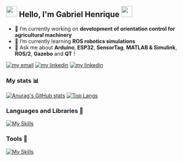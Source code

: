 ## <img src=https://github.com/TheDudeThatCode/TheDudeThatCode/blob/master/Assets/Hi.gif width="30"> Hello, I'm Gabriel Henrique <img src=https://github.com/TheDudeThatCode/TheDudeThatCode/blob/master/Assets/Earth.gif width="30">
- 🔭 I’m currently working on **development of orientation control for agricultural machinery**
- 🌱 I’m currently learning **ROS robotics simulations** 
- 💬 Ask me about **Arduino**, **ESP32**, **SensorTag**, **MATLAB & Simulink**, **ROS/2**, **Gazebo** and **QT** ! 

[![my email](https://img.shields.io/static/v1?style=flat&logo=gmail&labelColor=fafafa&label=Email&message=gabbrielvasc@gmail.com&color=red)](mailto:gabriel.vasconcelos@ee.ufcg.edu.br)
[![my linkedin](https://img.shields.io/static/v1?style=flat&logo=linkedin&logoColor=0072b1&labelColor=fafafa&label=LinkedIn&message=Gabriel%20Henrique&color=0072b1)](https://www.linkedin.com/in/gabriel-henrique-vasconcelos-silva-021716148/) 
[![my linkedin](https://img.shields.io/static/v1?style=flat&logo=data%3Aimage%2Fpng%3Bbase64%2CiVBORw0KGgoAAAANSUhEUgAAAA4AAAAOCAQAAAC1QeVaAAAABGdBTUEAALGPC%2FxhBQAAACBjSFJNAAB6JQAAgIMAAPn%2FAACA6QAAdTAAAOpgAAA6mAAAF2%2BSX8VGAAAAB3RJTUUH5QgVDgAvfKXcrgAAAAJiS0dEAP%2BHj8y%2FAAAAzklEQVQYGQXBPysEAAAH0JfulJgUShIpg6Kw%2BDPJqBiEjyGLsimnbNSV5ZYrm4xWpSwWyqB0kVgud5kUOXU%2F7wF0mbdlzaRuAIBBVQ2%2F3lw6NKcDgIITETeWzBo1AABDnkXbnooXZyYs6gSY8inaSmoiKg5sAkxoiCjb0dRSduRaD9Dn1o%2B402%2FGimUP6saAon3nLlxZt2DXo3g1DLDtW1Pdhy8RUVUEGPcuIiKiZhqAgqqIiLi3BACsaok%2FT0pGAAB6nTq2YRgAACgAAPAPMTNKav99rfIAAAAldEVYdGRhdGU6Y3JlYXRlADIwMjEtMDgtMjFUMTQ6MDA6NDctMDQ6MDAtIdE%2FAAAAJXRFWHRkYXRlOm1vZGlmeQAyMDIxLTA4LTIxVDE0OjAwOjQ3LTA0OjAwXHxpgwAAAABJRU5ErkJggg%3D%3D&logoColor=0072b1&labelColor=fafafa&label=Lattes&message=Gabriel%20Henrique&color=black)](http://lattes.cnpq.br/7968110191662759) 

### My stats 📊

[![Anurag's GitHub stats](https://github-readme-stats.vercel.app/api?username=gabrielhvs&show_icons=true&theme=dark&custom_title=Stats&rank_icon=github)](https://github.com/anuraghazra/github-readme-stats)
[![Top Langs](https://github-readme-stats.vercel.app/api/top-langs/?username=gabrielhvs&langs_count=8&layout=compact&theme=dark)](https://github.com/anuraghazra/github-readme-stats)
    
### Languages and Libraries 📝
[![My Skills](https://skillicons.dev/icons?i=py,c,cpp,lua,latex)](https://skillicons.dev)

### Tools 🧰  
[![My Skills](https://skillicons.dev/icons?i=linux,git,vscode,arduino,ros,docker,eclipse,bash,qt,opencv)](https://skillicons.dev)
 

